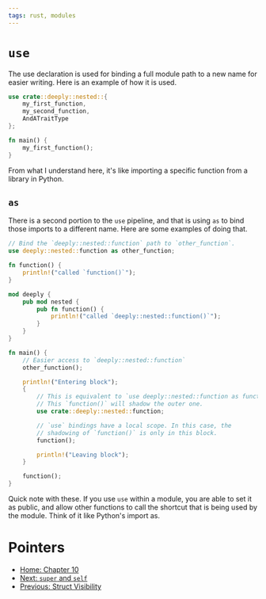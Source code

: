 ```yaml
---
tags: rust, modules
---
```

# `use`

The use declaration is used for binding a full module path to a new name for easier writing. Here is an example of how it is used.

```rust
use crate::deeply::nested::{
    my_first_function,
    my_second_function,
    AndATraitType
};

fn main() {
    my_first_function();
}
```

From what I understand here, it's like importing a specific function from a library in Python.

## `as`

There is a second portion to the `use` pipeline, and that is using `as` to bind those imports to a different name. Here are some examples of doing that.

```rust
// Bind the `deeply::nested::function` path to `other_function`.
use deeply::nested::function as other_function;

fn function() {
    println!("called `function()`");
}

mod deeply {
    pub mod nested {
        pub fn function() {
            println!("called `deeply::nested::function()`");
        }
    }
}

fn main() {
    // Easier access to `deeply::nested::function`
    other_function();

    println!("Entering block");
    {
        // This is equivalent to `use deeply::nested::function as function`.
        // This `function()` will shadow the outer one.
        use crate::deeply::nested::function;

        // `use` bindings have a local scope. In this case, the
        // shadowing of `function()` is only in this block.
        function();

        println!("Leaving block");
    }

    function();
}
```

Quick note with these. If you use `use` within a module, you are able to set it as public, and allow other functions to call the shortcut that is being used by the module. Think of it like Python's import as.

# Pointers

- [Home: Chapter 10](ch10_00_modules.md)
- [Next: `super` and `self`](ch10_04_super_and_self.md)
- [Previous: Struct Visibility](ch10_02_struct_visibility.md)
